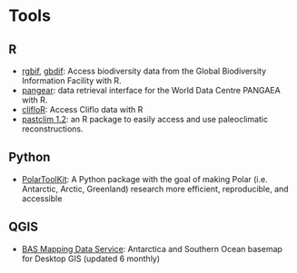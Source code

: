 # Tools


## R
- [rgbif](https://ropensci.org/blog/2018/08/22/rgbif-seven-years/), [gbdif](https://docs.ropensci.org/gbifdb/): Access biodiversity data from the Global Biodiversity Information Facility with R. 
- [pangear](https://docs.ropensci.org/pangaear/?q=gbif#undefined): data retrieval interface for the World Data Centre PANGAEA with R.
- [clifloR](https://docs.ropensci.org/clifro/): Access Cliflo data with R
- [pastclim 1.2](https://evolecolgroup.github.io/pastclim/index.html): an R package to easily access and use paleoclimatic reconstructions.


## Python
- [PolarToolKit](https://polartoolkit.readthedocs.io/en/latest/): A Python package with the goal of making Polar (i.e. Antarctic, Arctic, Greenland) research more efficient, reproducible, and accessible


## QGIS
- [BAS Mapping Data Service](https://guides.geospatial.bas.ac.uk/using-mapping-data-services/bas-mapping-services/antarctica-and-southern-ocean-basemap-for-desktop-gis): Antarctica and Southern Ocean basemap for Desktop GIS (updated 6 monthly)